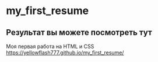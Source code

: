 # my_first_resume

## Результат вы можете посмотреть тут

Моя первая работа на HTML и CSS https://yellowflash777.github.io/my_first_resume/
